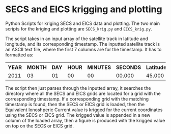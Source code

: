 # SECS and EICS krigging and plotting
Python Scripts for kriging SECS and EICS data and plotting.
The two main scripts for the kriging and plotting are `SECS_krig.py` and `EICS_krig.py`. 

The script takes in an input array of the satellite track in latitude and longitude, and its corresponding timestamp. 
The inputted satellite track is an ASCII text file, where the first 7 columns are for the timestamp. It has to formatted as:
<table style="width:100%">
    <tr>
        <th>YEAR</th>
        <th>MONTH</th>
        <th>DAY</th>
        <th>HOUR</th>
        <th>MINUTES</th>
        <th>SECONDS</th>
        <th>Latitude</th>
        <th>Longitude</th>
    </tr>
    <tr>
        <td>2011</td>
        <td>03</td>
        <td>01</td>
        <td>00</td>
        <td>00</td>
        <td>00.000</td>
        <td>45.000</td>
        <td>298.000</td>
    </tr>
</table>

The script then just parses through the inputted array, it searches the directory where all the SECS and EICS grids are 
located for a grid with the corresponding timestamp. If a corresponding grid with the matching timestamp is found, then the SECS or 
EICS grid is loaded, then the Equivalent Ionoshperic Current value is krigged for the current coordinates using
the SECS or EICS grid. The krigged value is appended in a new column of the loaded array, then a figure is produced with
the krigged value on top on the SECS or EICS grid. 

